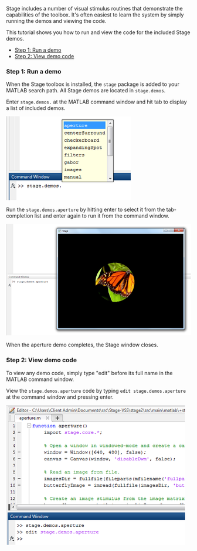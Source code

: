 Stage includes a number of visual stimulus routines that demonstrate the capabilities of the toolbox.  It's often easiest to learn the system by simply running the demos and viewing the code.

This tutorial shows you how to run and view the code for the included Stage demos.

- [Step 1: Run a demo](#step-1-run-a-demo)
- [Step 2: View demo code](#step-2-view-demo-code)

### Step 1: Run a demo
When the Stage toolbox is installed, the `stage` package is added to your MATLAB search path. All Stage demos are located in `stage.demos`.

Enter `stage.demos.` at the MATLAB command window and hit tab to display a list of included demos.

![installation](images/run-demos/tab-complete.png)

Run the `stage.demos.aperture` by hitting enter to select it from the tab-completion list and enter again to run it from the command window.

![run](images/run-demos/run.png)

When the aperture demo completes, the Stage window closes.

### Step 2: View demo code
To view any demo code, simply type "edit" before its full name in the MATLAB command window.

View the `stage.demos.aperture` code by typing `edit stage.demos.aperture` at the command window and pressing enter.

![edit](images/run-demos/edit.png)
